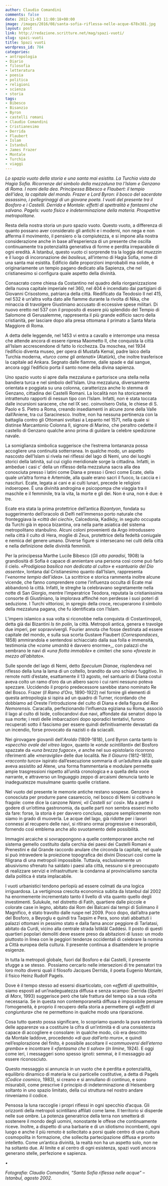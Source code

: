 ```yaml
---
author: Claudio Comandini
comments: false
date: 2012-11-03 11:00:18+00:00
image: /images/2016/08/santa-sofia-riflessa-nelle-acque-678x381.jpg
layout: post
link: http://redazione.scritture.net/mag/spazi-vuoti/
slug: spazi-vuoti
title: Spazi vuoti
wordpress_id: 784
categories:
- antropologia
- Diario
- filosofia
- letteratura
- poesia
- politica
- religioni
- scienza
- storia
tags:
- Bibesco
- Bisanzio
- Byron
- castelli romani
- Claudio Comandini
- Cristianesimo
- Derrida
- Flaubert
- Islam
- Istanbul
- James Frazer
- Montale
- Turchia
- viaggi
---
```


_Lo spazio vuoto della storia e una santa mai esistita. La Turchia vista da Hagia Sofia. Ricorrenze del simbolo della mezzaluna tra l’Islam e Genzano di Roma. I nomi della dea. Principessa Bibesco e Flaubert: il tempio dell’idea, la capitale del mondo. Frazer e Lord Byron: il bosco del sacerdote assassino, i pellegrinaggi di un giovane poeta. I vuoti del presente tra il Bosforo e i Castelli. Derrida e Montale: effetti di spettralità e fantasmi che salvano. Pagels: vuoto fisico e indeterminazione della materia. Prospettive metropolitane._



Resta della nostra storia un puro spazio vuoto. Questo vuoto, a differenza di quanto possano aver considerato gli antichi e i moderni, non nega e non afferma il movimento, il pensiero o la compiutezza, e si impone alla nostra considerazione anche in base all’esperienza di un presente che oscilla continuamente tra potenzialità generativa di forme e perdita irreparabile di ogni eredità. A Istanbul, questo vuoto ci sorprende tra la loggia del _muezzin_ e il luogo di incoronazione dei _basileus_, all’interno di Hagia Sofia, nome di una santa mai esistita. Edificio dalle proporzioni improbabili ma solide, è originariamente un tempio pagano dedicato alla Sapienza, che nel cristianesimo si configura quale aspetto della divinità.

<!-- more -->Consacrato come chiesa da Costantino nel quadro della riorganizzazione della nuova capitale imperiale nel 360, nel 404 è incendiato dai partigiani di Giovanni Crisostomo, patriarca della città. Riedificato da Teodosio II nel 415, nel 532 è un’altra volta dato alle fiamme durante la rivolta di Nika, che minaccia di travolgere Giustiniano accusato di eccessive spese militari. Di nuovo eretto nel 537 con il proposito di essere più splendido del Tempio di Salomone di Gerusalemme, rappresenta il più grande edificio sacro della cristianità, per lasciare dopo alla presa ottomana il primato a Santa Maria Maggiore di Roma.

A detta delle leggende, nel 1453 vi entra a cavallo e interrompe una messa che attende ancora di essere ripresa Maometto II, che conquista la città all’Islam accrescendone di fatto lo ricchezza. Da moschea, nel 1934 l’edificio diventa museo, per opera di Mustafa Kemal, padre laico della Turchia moderna, _«turco come gli antenati»_ (Atatürk), che inoltre trasferisce la capitale ad Ankara. Segnato dalle fiamme, dalle spade e dal sangue, ancora oggi l’edificio porta il santo nome della divina sapienza.

Uno spazio vuoto si apre dalla mezzaluna e partorisce una stella nella bandiera turca e nel simbolo dell’Islam. Una mezzaluna, diversamente orientata e poggiata su una colonna, caratterizza anche lo stemma di Genzano, cittadina dei Castelli Romani. La località non ha storicamente intrattenuto rapporti di nessun tipo con l’Islam. Infatti, non è stata toccata dalle incursioni saracene, che nel IX sec. coinvolsero Ostia, le chiese di S. Paolo e S. Pietro a Roma, creando insediamenti in alcune zone della Valle dall’Aniene, tra cui Saracinesco. Inoltre, non ha nessuna pertinenza con la battaglia contro gli Ottomani svoltasi a Lepanto nel 1571, nella quale si distinse Marcantonio Colonna II, signore di Marino, che peraltro cedette il castello di Genzano qualche anno prima di guidare la celebre spedizione navale.

La somiglianza simbolica suggerisce che l’estrema lontananza possa accogliere una continuità sotterranea. In qualche modo, un aspetto nascosto dell’Islam si rivela nei riflessi del lago di Nemi, uno dei luoghi storici della latinità, sul cui ciglio meridionale sorge la cittadina. Infatti, in ambedue i casi c’ della un riflesso della mezzaluna sacra alla dea conosciuta presso i latini come Diana e presso i Greci come Ecate, della quale un’altra forma è Artemide, alla quale erano sacri il fuoco, la caccia e i nascituri. Ecate, legata ai cani e ai culti lunari, precede le religioni indoeropee. È una divinità androgina e psicopompa che viaggia tra il maschile e il femminile, tra la vita, la morte e gli dei. Non è una, non è due: è tre.

Ecate era stata la prima protettrice dell’antica _Bizantyon_, fondata su suggerimento dell’oracolo di Delfi nell’immenso porto naturale che fronteggiava la _«città dei ciechi»_, Calcedonia, Kadiköy, in seguito occupata da Turchi già in epoca bizantina, ora nella parte asiatica del sistema metropolitano stanbulino. Alcuni coloni provenienti da Argo introdussero nella città il culto di Hera, moglie di Zeus, protettrice della fedeltà coniugale e nemica del genere umano. Diverse figure si intersecano nei culti della città e nella definizione delle divinità femminili.

Per la principessa Marthe Lucile Bibesco (_Gli otto paradisi_, 1908) la grandiosità di Sofia è capace di annientare una persona così come può farlo il cielo. _«Prodigiosa basilica non dedicata al culto»_ e _«santuario del Dio assente»_, lontana dal Cristianesimo quanto dall’Islam, rappresenta l’_«enorme tempio dell’idea»_. La scrittrice e storica rammenta inoltre alcune vicende, che fanno comprendere come l’influenza occulta di Ecate mai abbandonò la città. Infatti, le streghe la celebravano segretamente nella notte di San Giorgio, mentre l’imperatrice Teodora, reputata la cristianissima consorte di Giustiniano, la implorava affinché non perdesse i suoi poteri di seduzione. I Turchi vittoriosi, in spregio della croce, recuperarono il simbolo della mezzaluna pagana, che fu identificata con l’Islam.

L’impero islamico a sua volta si riconobbe nella conquista di Costantinopoli, detta già dai Bizantini _Is tin polin_, la città. Metropoli antica, genera e travolge due imperi, per sopravvivergli. Fourier annota che fosse destinata ad essere capitale del mondo, e sulla sua scorta Gustave Flaubert (_Correspondaces_, 1858) ammirandola e sentendosi schiacciato dalla sua folla e immensità, testimonia che «_come umanità_ è davvero enorme»,_ con palazzi che sembrano le navi di _«una flotta immobile»_ e cimiteri che sono _«foreste in mezzo all’abitato»._

Sulle sponde del lago di Nemi, detto _Speculum Dianae_, risplendeva nel riflesso della luna la lama di un coltello, brandito da uno schiavo fuggitivo. In remote notti d’estate, esattamente il 13 agosto, nel santuario di Diana costui aveva colto un ramo d’oro da un albero sacro i cui rami nessuno poteva spezzare. Uccidendo il proprio predecessore sarebbe stano nominato Re del Bosco. Frazer (_Il Ramo d’Oro_, 1890-1922) nel fornire gli elementi di questa antropologia si ispira ad un quadro di Turner, ricordando che dobbiamo ad Oreste l’introduzione del culto di Diana e della figura del _Rex Nemorensis_. Caracalla, perfezionando l’influenza egiziana su Roma, associò il lago al culto di Iside, collocandovi due navi, affondate dai senatori dopo la sua morte; i resti delle imbarcazioni dopo sporadici tentativi, furono recuperati sotto il fascismo per essere quindi definitivamente devastati da un incendio, forse provocato da nazisti o da sciacalli.

Nei girovagare giovanili dell’_Aroldo_ (1809-1818), Lord Byron canta tanto lo _«specchio ovale del vitreo lago»_, quanto le _«onde scintillanti»_ del Bosforo spazzate da _«una brezza fugace», e_ anche nel suo epistolario ricorrono riferimenti alle _«meraviglie»_ delle due località. Ne _Il Giaurro_ (1812-1813), _«racconto turco»_ ispirato dall’esecuzione sommaria di un’adultera alla quale aveva assistito ad Atene, una forma frammentaria e modulare permette ampie trasgressioni rispetto all’unità cronologica e a quella della voce narrante, e attraverso un linguaggio zeppo di arcaismi denuncia tanto le inadeguatezze musulmane quanto quelle cristiane.

Nel vuoto del presente le memorie antiche restano sospese. Genzano è conosciuta per produrre pane casareccio, nel bosco di Nemi si coltivano le fragole: come dice la canzone _Nannì, «li Castelli so’ così»_. Ma a parte il godere di un’ottima gastronomia, da quelle parti non sembra esserci molto da fare: forse, la storia è per davvero conclusa, oppure semplicemente non siamo in grado di muoverla. Le acque del lago, già ridotte per i lavori connessi al recupero delle navi, si ritirano ormai progressive e inesorabili, fornendo così emblema anche allo svuotamento delle possibilità.

Immagini arcaiche si sovrappongono a quelle contemporanee anche nel sistema gemello costituito dalla cerchia dei paesi dei Castelli Romani e Prenestini e dal Grande raccordo anulare che circonda la capitale, nel quale si può intravedere la proiezione topografica dei divini Dioscuri così come la filigrana di una metropoli impossibile. Tuttavia, esclusivamente un abusivismo sfrenato ha saldato i paesi alla città, nessuno si è preoccupato di realizzare servizi e infrastrutture: la condanna al provincialismo sancita dalla politica è stata implacabile.

I vuoti urbanistici tendono perlopiù ad essere colmati da una logica irriguardosa. La vertiginosa crescita economica subita da Istanbul dal 2002 ha enormemente incrementato tanto il livello di vita quanto quello degli investimenti. Sulukule, nel distretto di Fatih, quartiere dalle piccole e colorate case in legno, abitato dai Rom dei Balcani dai tempi di Solimano il Magnifico, è stato travolto dalle ruspe nel 2009. Poco dopo, dall’altra parte del Bosforo, a Beyoglu e quindi tra Taqsim e Pera, sono stati abbattuti i palazzi ottomani in pessimo stato e dalla fama ancor peggiore di Tarlatasi, abitato da Curdi, vicino alla centrale strada Ìstiklâl Caddesi. Il posto di questi quartieri popolari demoliti deve essere preso da abitazioni di lusso: un modo piuttosto in linea con le peggiori tendenze occidentali di celebrare la nomina a Città europea della cultura. Il presente continua a disattendere le proprie esigenze.

In tutta la metropoli globale, fuori dal Bosforo e dai Castelli, il presente sfugge a se stesso.  Possiamo cercarlo nelle intersezioni di tre pensatori tra loro molto diversi quali il filosofo Jacques Derrida, il poeta Eugenio Montale, il fisico Heinz Rudolf Pagels.

Dove è il tempo stesso ad essersi disarticolato, con _«effetti di spettralità»_, siamo esposti ad un’inadeguatezza diffusa e senza scampo: Derrida (_Spettri di Marx_, 1993) suggerisce però che tale frattura del tempo sia a sua volta necessaria. Se in questa non contemporaneità diffusa è impossibile pensare l’omogeneità, è proprio il recupero della storia a permettere gli _«effetti di congiuntura»_ che ne permettono in qualche modo una riparazione.

Cosa tutto questo possa significare, lo scopriamo quando la pura esteriorità delle apparenze va a costituire la cifra di un’intimità e di una consistenza capace di accogliere e consolare: in qualche modo, ciò era descritto da Montale laddove, procedendo _«di qua dall’erto muro»_, e quindi nell’esplorazione del finito, è possibile ascoltare il «_commuoversi dell’eterno grembo»_ e incontrare il _«fantasma che ti salva»_ (_In limine_, 1924). E oggi come ieri, i messaggeri sono spesso ignoti: semmai, è il messaggio ad essere riconosciuto.

Questo messaggio si annuncia in un vuoto che è perdita e potenzialità, equilibrio dinamico di materia le cui particelle costitutive, a detta di Pagels (_Codice cosmico_, 1983), si creano e si annullano di continuo, e sono misurabili, come prescrive il principio di indeterminazione di Heisenberg soltanto in uno spazio limitato, della cui struttura nel nostro andare rinveniamo il codice.

Pensosa la luna raccoglie i propri riflessi in ogni specchio d’acqua. Gli orizzonti della metropoli scintillano affilati come lame. Il territorio si disperde nelle sue ombre. La potenza generatrice della terra non smetterà di sostenere il mondo degli uomini, nonostante le offese che continuamente riceve. Inoltre, a dispetto di una barbarie e di un idiotismo incombenti, ogni luogo e anche il più remoto è sollecitato a porsi quale centro di una cultura cosmopolita in formazione, che sollecita partecipazione diffusa e pronto intelletto. Come un’antica divinità, la realtà non ha un aspetto solo, non ne ha soltanto due. Al limite e al centro di ogni esistenza, spazi vuoti ancora generano stelle, perfezione e sapienza.

_•_

_Fotografia: Claudio Comandini, “Santa Sofia riflessa nelle acque” – Istanbul, agosto 2002._
